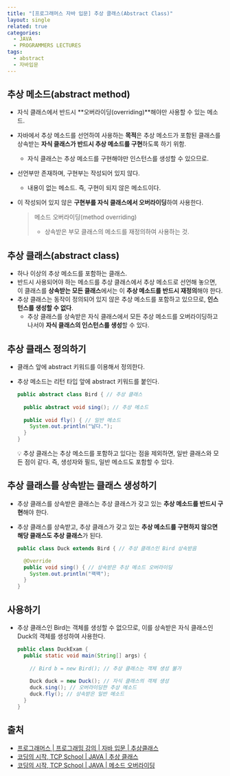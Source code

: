 ```yaml
---
title: "[프로그래머스 자바 입문] 추상 클래스(Abstract Class)"
layout: single
related: true
categories:
  - JAVA
  - PROGRAMMERS LECTURES
tags:
  - abstract
  - 자바입문
---
```


## 추상 메소드(abstract method)
- 자식 클래스에서 반드시 **오버라이딩(overriding)**해야만 사용할 수 있는 메소드.
- 자바에서 추상 메소드를 선언하여 사용하는 **목적**은 추상 메소드가 포함된 클래스를 상속받는 **자식 클래스가 반드시 추상 메소드를 구현**하도록 하기 위함.
  - 자식 클래스는 추상 메소드를 구현해야만 인스턴스를 생성할 수 있으므로.
- 선언부만 존재하며, 구현부는 작성되어 있지 않다.
  - 내용이 없는 메소드. 즉, 구현이 되지 않은 메소드이다.
- 이 작성되어 있지 않은 **구현부를 자식 클래스에서 오버라이딩**하여 사용한다.

  > 메소드 오버라이딩(method overriding)  
  > - 상속받은 부모 클래스의 메소드를 재정의하여 사용하는 것.

## 추상 클래스(abstract class)
- 하나 이상의 추상 메소드를 포함하는 클래스.
- 반드시 사용되어야 하는 메소드를 추상 클래스에서 추상 메소드로 선언해 놓으면, 이 클래스를 **상속받는 모든 클래스**에서는 이 **추상 메소드를 반드시 재정의**해야 한다.
- 추상 클래스는 동작이 정의되어 있지 않은 추상 메소드를 포함하고 있으므로, **인스턴스를 생성할 수 없다**.
  - 추상 클래스를 상속받은 자식 클래스에서 모든 추상 메소드를 오버라이딩하고 나서야 **자식 클래스의 인스턴스를 생성**할 수 있다.

## 추상 클래스 정의하기
- 클래스 앞에 abstract 키워드를 이용해서 정의한다.
- 추상 메소드는 리턴 타입 앞에 abstract 키워드를 붙인다.

  ```java
  public abstract class Bird { // 추상 클래스
    
    public abstract void sing(); // 추상 메소드
    
    public void fly() { // 일반 메소드
      System.out.println("날다.");
    }
  }
  ```
  💡 추상 클래스는 추상 메소드를 포함하고 있다는 점을 제외하면, 일반 클래스와 모든 점이 같다. 즉, 생성자와 필드, 일반 메소드도 포함할 수 있다.
  
## 추상 클래스를 상속받는 클래스 생성하기
- 추상 클래스를 상속받은 클래스는 추상 클래스가 갖고 있는 **추상 메소드를 반드시 구현**해야 한다.
- 추상 클래스를 상속받고, 추상 클래스가 갖고 있는 **추상 메소드를 구현하지 않으면 해당 클래스도 추상 클래스**가 된다.

  ```java
  public class Duck extends Bird { // 추상 클래스인 Bird 상속받음
  
    @Override
    public void sing() { // 상속받은 추상 메소드 오버라이딩
      System.out.println("꽥꽥");
    }
  }
  ```

## 사용하기
- 추상 클래스인 Bird는 객체를 생성할 수 없으므로, 이를 상속받은 자식 클래스인 Duck의 객체를 생성하여 사용한다.

  ```java
  public class DuckExam {
    public static void main(String[] args) {
    
      // Bird b = new Bird(); // 추상 클래스는 객체 생성 불가
    
      Duck duck = new Duck(); // 자식 클래스의 객체 생성
      duck.sing(); // 오버라이딩한 추상 메소드
      duck.fly(); // 상속받은 일반 메소드
    }
  }
  ```
 
## 출처
- [프로그래머스 \| 프로그래밍 강의 \| 자바 입문 \| 추상클래스](https://programmers.co.kr/learn/courses/5/lessons/188)
- [코딩의 시작, TCP School \| JAVA \| 추상 클래스](https://www.tcpschool.com/java/java_polymorphism_abstract)
- [코딩의 시작, TCP School \| JAVA \| 메소드 오버라이딩](https://www.tcpschool.com/java/java_inheritance_overriding)
